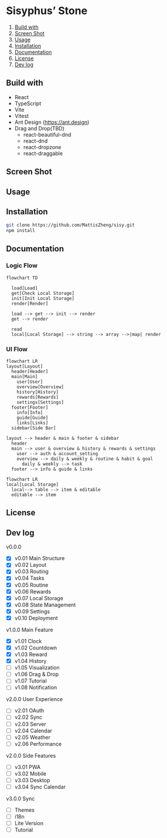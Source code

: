 # Sisyphus’ Stone

1. [Build with](#build-with)
2. [Screen Shot](#screen-shot)
3. [Usage](#usage)
4. [Installation](#installation)
5. [Documentation](#documentation)
6. [License](#license)
7. [Dev log](#dev-log)

## Build with

- React
- TypeScript
- Vite
- Vitest
- Ant Design (https://ant.design)
- Drag and Drop(TBD)
  - react-beautiful-dnd
  - react-dnd
  - react-dropzone
  - react-draggable

## Screen Shot

## Usage

## Installation

```bash
git clone https://github.com/MattisZheng/sisy.git
npm install
```

## Documentation

### Logic Flow

```mermaid
flowchart TD

  load[Load]
  get[Check Local Storage]
  init[Init Local Storage]
  render[Render]

  load --> get --> init --> render
  get --> render

  read
  local[Local Storage] --> string --> array -->|map| render

```

### UI Flow

```mermaid
flowchart LR
layout[Layout]
  header[Header]
  main[Main]
    user[User]
    overview[Overview]
    history[History]
    rewards[Rewards]
    settings[Settings]
  footer[Footer]
    info[Info]
    guide[Guide]
    links[Links]
  sidebar[Side Bar]

layout --> header & main & footer & sidebar
  header
  main --> user & overview & history & rewards & settings
    user --> auth & account_setting
    overview --> daily & weekly & routine & habit & goal
      daily & weekly --> task
  footer --> info & guide & links
```

```mermaid
flowchart LR
local[Local Storage]
  local--> table --> item & editable
  editable --> item
```

## License

## Dev log

v0.0.0

- [x] v0.01 Main Structure
- [x] v0.02 Layout
- [x] v0.03 Routing
- [x] v0.04 Tasks
- [x] v0.05 Routine
- [x] v0.06 Rewards
- [x] v0.07 Local Storage
- [x] v0.08 State Management
- [x] v0.09 Settings
- [x] v0.10 Deployment

v1.0.0 Main Feature

- [x] v1.01 Clock
- [x] v1.02 Countdown
- [x] v1.03 Reward
- [x] v1.04 History
- [ ] v1.05 Visualization
- [ ] v1.06 Drag & Drop
- [ ] v1.07 Tutorial
- [ ] v1.08 Notification

v2.0.0 User Experience

- [ ] v2.01 OAuth
- [ ] v2.02 Sync
- [ ] v2.03 Server
- [ ] v2.04 Calendar
- [ ] v2.05 Weather
- [ ] v2.06 Performance

v2.0.0 Side Features

- [ ] v3.01 PWA
- [ ] v3.02 Mobile
- [ ] v3.03 Desktop
- [ ] v3.04 Sync Calendar

v3.0.0 Sync

- [ ] Themes
- [ ] i18n
- [ ] Lite Version
- [ ] Tutorial
